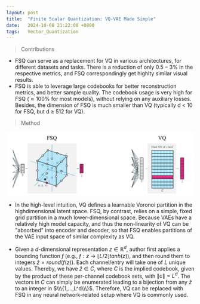 ```yaml
---
layout: post
title:  "Finite Scalar Quantization: VQ-VAE Made Simple"
date:   2024-10-08 21:22:00 +0800
tags:   Vector_Quantization
---
```


>  Contributions

+ FSQ can serve as a replacement for VQ in various architectures, for different datasets and tasks. There is a reduction of only $0.5 - 3\%$ in the respective metrics, and FSQ correspondingly get highlty similar visual results.
+ FSQ is able to leverage large codebooks for better reconstruction metrics, and better sample quality. The codebook usage is very high for FSQ ($\approx100\%$​ for most models), without relying on any auxiliary losses. Besides, the dimension of FSQ is much smaller than VQ (typically d < 10 for FSQ, but d ≥ 512 for VQ).

> Method

![FSQ and VQ](https://raw.githubusercontent.com/Sk4Dl/Learning/refs/heads/master/images/FSQ%20and%20VQ.png)

+ In the high-level intuition, VQ defines a learnable Voronoi partition in the highdimensional latent space. FSQ, by contrast, relies on a simple, fixed grid partition in a much lower-dimensional space. Because VAEs have a relatively high model capacity, and thus the non-linearity of VQ can be "absorbed" into encoder and decoder, so that FSQ enables partitions of the VAE input space of similar complexity as VQ.

+ Given a $d$-dimensional representation $z\in \mathbb R^d$, author first applies a bounding function $f$ (e.g., $f:z\to ⌊L/2⌋tanh(z)$), and then round them to integers $\hat z=round(f(z))$. Each channel/entry will take one of $L$ unique values. Thereby, we have $\hat z\in C$, where $C$ is the implied codebook, given by the product of these per-channel codebook sets, with $\| c\|=L^d$. The vectors in $C$ can simply be enumerated leading to a bijection from any $\hat z$ to an integer in $\\\{1,...,L^d\\\}$. Therefore, VQ can be replaced with FSQ in any neural network-related setup where VQ is commonly used.

